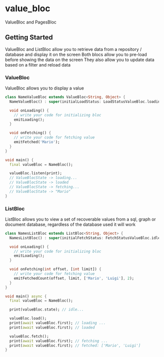 # value_bloc

ValueBloc and PagesBloc

## Getting Started

ValueBloc and ListBloc allow you to retrieve data from a repository / database and display it on the screen
Both blocs allow you to pre-load before showing the data on the screen
They also allow you to update data based on a filter and reload data

### ValueBloc
ValueBloc allows you to display a value

```dart
class NameValueBloc extends ValueBloc<String, Object> {
  NameValueBloc() : super(initialLoadStatus: LoadStatusValueBloc.loading);

  void onLoading() {
    // write your code for initializing bloc
    emitLoading();
  }

  void onFetching() {
    // write your code for fetching value
    emitFetched('Mario');
  }
}

void main() {
  final valueBloc = NameBloc();

  valueBloc.listen(print);
  // ValueBlocState -> loading...
  // ValueBlocState -> loaded
  // ValueBlocState -> fetching...
  // ValueBlocState -> "Mario"
}
```

### ListBloc
ListBloc allows you to view a set of recoverable values from a sql, 
graph or document database, regardless of the database used it will work



```dart
class NamesListBloc extends ListBloc<String, Object> {
  NamesListBloc() : super(initialFetchStatus: FetchStatusValueBloc.idle);

  void onLoading() {
    // write your code for initializing bloc
    emitLoading();
  }

  void onFetching(int offset, [int limit]) {
    // write your code for fetching value
    emitFetchedCount(offset, limit, ['Mario', 'Luigi'], 2);
  }
}

void main() async {
  final valueBloc = NameBloc();

  print(valueBloc.state); // idle...

  valueBloc.load(); 
  print(await valueBloc.first); // loading ...
  print(await valueBloc.first); // loaded

  valueBloc.fetch(); 
  print(await valueBloc.first); // fetching ...
  print(await valueBloc.first); // fetched: ['Mario', 'Luigi']
}
```